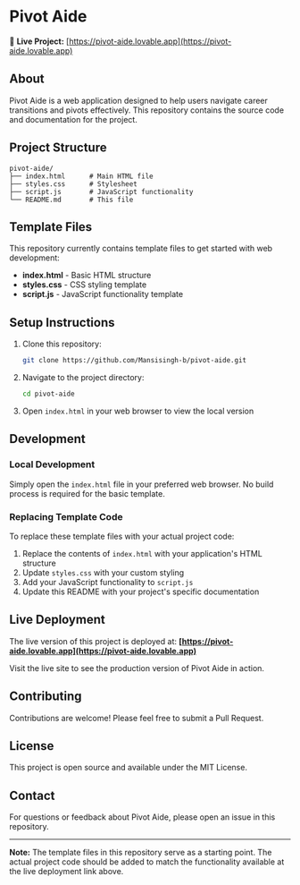 # Pivot Aide

🔗 **Live Project:** [https://pivot-aide.lovable.app](https://pivot-aide.lovable.app)

## About

Pivot Aide is a web application designed to help users navigate career transitions and pivots effectively. This repository contains the source code and documentation for the project.

## Project Structure

```
pivot-aide/
├── index.html      # Main HTML file
├── styles.css      # Stylesheet
├── script.js       # JavaScript functionality
└── README.md       # This file
```

## Template Files

This repository currently contains template files to get started with web development:

- **index.html** - Basic HTML structure
- **styles.css** - CSS styling template
- **script.js** - JavaScript functionality template

## Setup Instructions

1. Clone this repository:
   ```bash
   git clone https://github.com/Mansisingh-b/pivot-aide.git
   ```

2. Navigate to the project directory:
   ```bash
   cd pivot-aide
   ```

3. Open `index.html` in your web browser to view the local version

## Development

### Local Development

Simply open the `index.html` file in your preferred web browser. No build process is required for the basic template.

### Replacing Template Code

To replace these template files with your actual project code:

1. Replace the contents of `index.html` with your application's HTML structure
2. Update `styles.css` with your custom styling
3. Add your JavaScript functionality to `script.js`
4. Update this README with your project's specific documentation

## Live Deployment

The live version of this project is deployed at:
**[https://pivot-aide.lovable.app](https://pivot-aide.lovable.app)**

Visit the live site to see the production version of Pivot Aide in action.

## Contributing

Contributions are welcome! Please feel free to submit a Pull Request.

## License

This project is open source and available under the MIT License.

## Contact

For questions or feedback about Pivot Aide, please open an issue in this repository.

---

**Note:** The template files in this repository serve as a starting point. The actual project code should be added to match the functionality available at the live deployment link above.
